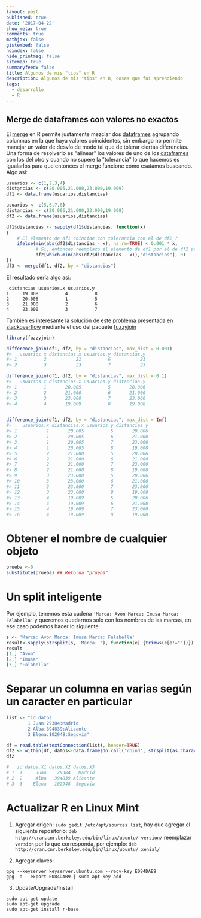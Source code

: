 ```yaml
---
layout: post
published: true
date: '2017-04-22'
show_meta: true
comments: true
mathjax: false
gistembed: false
noindex: false
hide_printmsg: false
sitemap: true
summaryfeed: false
title: Algunos de mis "tips" en R
description: Algunos de mis "tips" en R, cosas que fuí aprendiendo
tags:
  - desarrollo
  - R
---
```

## Merge de dataframes con valores no exactos

El [merge] en R permite justamente mezclar dos [dataframes] agrupando
columnas en la que haya valores coincidentes, sin embargo no permite manejar
un valor de desvío de modo tal que de tolerar ciertas diferencias. Una forma de
resolverlo es "alinear" los valores de uno de los [dataframes] con los del otro y
cuando no supere la "tolerancia" lo que hacemos es igualarlos para que entonces
el merge funcione como esatamos buscando. Algo así:

``` R
usuarios <- c(1,2,3,4)
distạncias <- c(20.005,21.000,23.000,19.009)
df1 <- data.frame(usuarios,distancias)

usuarios <- c(5,6,7,8)
distancias <- c(20.006,21.000,23.000,19.008)
df2 <- data.frame(usuarios,distancias)

df1$distancias <- sapply(df1$distancias, function(x)
{
    # El elemento de df1 coincide con tolerancia con el de df2 ?
    ifelse(min(abs(df2$distancias - x), na.rm=TRUE) < 0.001 * x,
           # Si, entonces reemplazo el elemento de df1 por el de df2 para que el merge funcione
           df2[which.min(abs(df2$distancias - x)),"distancias"], 0)
})
df3 <- merge(df1, df2, by = "distancias")
```
El resultado sería algo así:

```
 distancias usuarios.x usuarios.y
1     19.008          4          8
2     20.006          1          5
3     21.000          2          6
4     23.000          3          7
```

También es interesante la solución de este problema presentada en
[stackoverflow] mediante el uso del paquete [fuzzyjoin]

``` R
library(fuzzyjoin)

difference_join(df1, df2, by = "distancias", max_dist = 0.001)
#>   usuarios.x distancias.x usuarios.y distancias.y
#> 1          2           21          6           21
#> 2          3           23          7           23

difference_join(df1, df2, by = "distancias", max_dist = 0.1)
#>   usuarios.x distancias.x usuarios.y distancias.y
#> 1          1       20.005          5       20.006
#> 2          2       21.000          6       21.000
#> 3          3       23.000          7       23.000
#> 4          4       19.009          8       19.008


difference_join(df1, df2, by = "distancias", max_dist = Inf)
#>    usuarios.x distancias.x usuarios.y distancias.y
#> 1           1       20.005          5       20.006
#> 2           1       20.005          6       21.000
#> 3           1       20.005          7       23.000
#> 4           1       20.005          8       19.008
#> 5           2       21.000          5       20.006
#> 6           2       21.000          6       21.000
#> 7           2       21.000          7       23.000
#> 8           2       21.000          8       19.008
#> 9           3       23.000          5       20.006
#> 10          3       23.000          6       21.000
#> 11          3       23.000          7       23.000
#> 12          3       23.000          8       19.008
#> 13          4       19.009          5       20.006
#> 14          4       19.009          6       21.000
#> 15          4       19.009          7       23.000
#> 16          4       19.009          8       19.008

```

# Obtener el nombre de cualquier objeto

``` R
prueba <-0
substitute(prueba) ## Retorna "prueba"
```

# Un split inteligente

Por ejemplo, tenemos esta cadena `'Marca: Avon Marca: Imusa Marca: Falabella'`
y queremos quedarnos solo con los nombres de las marcas, en ese caso podemos
hacer lo siguiente:

``` R
s <- 'Marca: Avon Marca: Imusa Marca: Falabella'
result<-sapply(strsplit(s, 'Marca: '), function(e) {trimws(e[e!=""])})  
result
[1,] "Avon"     
[2,] "Imusa"    
[3,] "Falabella"
```

# Separar un columna en varias según un caracter en particular

``` R
list <- "id datos
        1 Juan:29384:Madrid
        2 Alba:394839:Alicante
        3 Elena:102948:Segovia"

df = read.table(textConnection(list), header=TRUE) 
df2 <- within(df, datos<-data.frame(do.call('rbind', strsplit(as.character(datos), ':', fixed=TRUE))))
df2

#   id datos.X1 datos.X2 datos.X3
# 1  1     Juan    29384   Madrid
# 2  2     Alba   394839 Alicante
# 3  3    Elena   102948  Segovia
```

# Actualizar R en Linux Mint

1. Agregar origen: `sudo gedit /etc/apt/sources.list`, hay que agregar el siguiente repositorio: `deb http://cran.cnr.berkeley.edu/bin/linux/ubuntu/ version/` reemplazar `version` por lo que corresponda, por ejemplo: `deb http://cran.cnr.berkeley.edu/bin/linux/ubuntu/ xenial/`

2. Agregar claves:
```
gpg --keyserver keyserver.ubuntu.com --recv-key E084DAB9 
gpg -a --export E084DAB9 | sudo apt-key add -
```

3. Update/Upgrade/Install
```
sudo apt-get update
sudo apt-get upgrade
sudo apt-get install r-base
```

[merge]:https://stat.ethz.ch/R-manual/R-devel/library/base/html/merge.html
[dataframes]:https://stat.ethz.ch/R-manual/R-devel/library/base/html/data.frame.html
[fuzzyjoin]:https://cran.r-project.org/web/packages/fuzzyjoin/fuzzyjoin.pdf
[stackoverflow]:https://es.stackoverflow.com/questions/64480/combinar-dos-data-frames-con-merge-permitiendo-un-peque%C3%B1o-error/64509#64509
